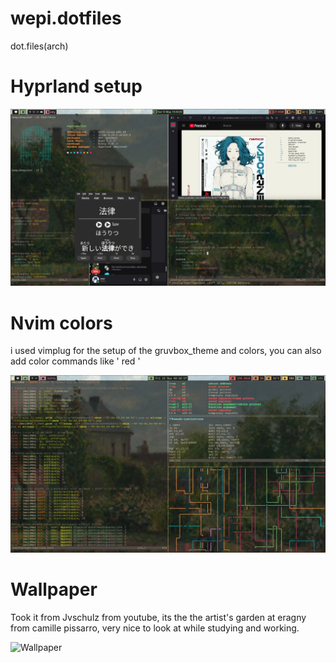 # wepi.dotfiles
dot.files(arch)

# Hyprland setup

![setup](pics/git_setup.png)

# Nvim colors
i used vimplug for the setup of the gruvbox_theme and colors, you can also add color commands like '<red> red </red>'

![nvim_colors](pics/nvim_colors.png)

# Wallpaper

Took it from Jvschulz from youtube, its the the artist's garden at eragny from camille pissarro, very nice to look at while studying and working.

![Wallpaper](pics/desktop.png)
